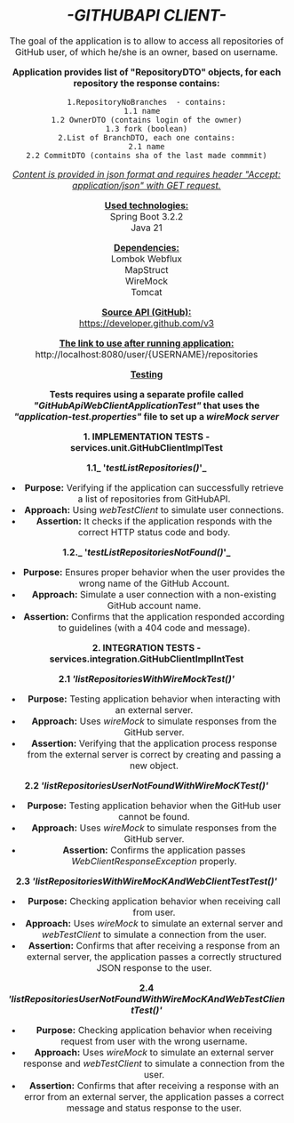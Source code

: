 <div style="text-align: center;">

<ins>***<h1>-GITHUBAPI CLIENT-</h1>***</ins>

<font size="3">The goal of the application is to allow to 
access all repositories of GitHub user, of which he/she is an owner, based on 
username. 

**Application provides list of "RepositoryDTO" objects, for each repository the response contains:**  

    1.RepositoryNoBranches  - contains:
    1.1 name  
    1.2 OwnerDTO (contains login of the owner)
    1.3 fork (boolean)
    2.List of BranchDTO, each one contains:
    2.1 name
    2.2 CommitDTO (contains sha of the last made commmit)


<ins>_Content is provided in json format and requires header "Accept: application/json" with GET request._</ins>  

<ins>**Used technologies:**</ins>  
Spring Boot 3.2.2  
Java 21  

<ins>**Dependencies:**</ins>  
Lombok
Webflux    
MapStruct   
WireMock    
Tomcat

<ins>**Source API (GitHub):**</ins>  
https://developer.github.com/v3  

<ins>**The link to use after running application:**</ins>  
http://localhost:8080/user/{USERNAME}/repositories

<ins>**Testing**</ins>  

**Tests requires using a separate profile called *"GitHubApiWebClientApplicationTest"* that uses the *"application-test.properties"* file to set up a *wireMock server***

**1. IMPLEMENTATION TESTS -  services.unit.GitHubClientImplTest**

**1.1_ '*testListRepositories()*'_**

- **Purpose:** Verifying if the application can successfully retrieve a list of repositories from GitHubAPI.
- **Approach:** Using *webTestClient* to simulate user connections.
- **Assertion:** It checks if the application responds with the correct HTTP status code and body.

**1.2._ '*testListRepositoriesNotFound()*'_**

- **Purpose:** Ensures proper behavior when the user provides the wrong name of the GitHub Account.
- **Approach:** Simulate a user connection with a non-existing GitHub account name.
- **Assertion:** Confirms that the application responded according to guidelines (with a 404 code and message).

**2. INTEGRATION TESTS -  services.integration.GitHubClientImplIntTest**

**2.1 _'*listRepositoriesWithWireMockTest()*'_**

- **Purpose:** Testing application behavior when interacting with an external server.
- **Approach:** Uses *wireMock* to simulate responses from the GitHub server.
- **Assertion:** Verifying that the application process response from the external server is correct by creating and passing a new object. 
  
**2.2 _'*listRepositoriesUserNotFoundWithWireMocKTest()*'_**
- **Purpose:** Testing application behavior when the GitHub user cannot be found.
- **Approach:** Uses *wireMock* to simulate responses from the GitHub server.
- **Assertion:** Confirms the application passes *WebClientResponseException* properly.
  
**2.3 _'*listRepositoriesWithWireMocKAndWebClientTestTest()*'_**

- **Purpose:** Checking application behavior when receiving call from user.
- **Approach:** Uses *wireMock* to simulate an external server and *webTestClient* to simulate a connection from the user.
- **Assertion:** Confirms that after receiving a response from an external server, the application passes a correctly structured JSON response to the user.

**2.4 _'*listRepositoriesUserNotFoundWithWireMocKAndWebTestClientTest()*'_**

- **Purpose:** Checking application behavior when receiving request from user with the wrong username.
- **Approach:** Uses *wireMock* to simulate an external server response and *webTestClient* to simulate a connection from the user.
- **Assertion:** Confirms that after receiving a response with an error from an external server, the application passes a correct message and status response to the user.
</div>

